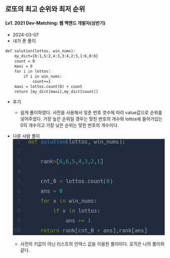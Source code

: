 ## 로또의 최고 순위와 최저 순위  
#### Lv1. 2021 Dev-Matching: 웹 백엔드 개발자(상반기)  

* 2024-03-07  
* 내가 푼 풀이  
```
def solution(lottos, win_nums):
    my_dict={6:1,5:2,4:3,3:4,2:5,1:6,0:6}
    count = 0
    maxi = 0
    for i in lottos:
        if i in win_nums:
            count+=1
    maxi = lottos.count(0) + count
    return [my_dict[maxi],my_dict[count]]
```  

* 후기  
    * 쉽게 풀이하였다. 사전을 사용해서 맞춘 번호 갯수에 따라 value값으로 순위를 넣어주었다. 가장 높은 순위일 경우는 맞힌 번호의 개수와 lottos에 들어가있는 0의 개수이고 가장 낮은 순위는 맞힌 번호의 개수이다.  

* 다른 사람 풀이  
    <img src="./img/image22.png">  

    * 사전의 키값이 아닌 리스트의 인덱스 값을 이용한 풀이이다. 로직은 나의 풀이와 같다.  

    